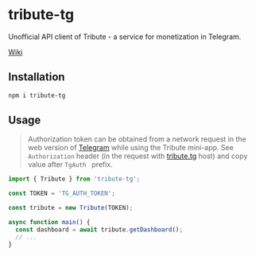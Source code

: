 # tribute-tg

Unofficial API client of Tribute - a service for monetization in Telegram.

[Wiki](https://wiki.tribute.tg/)

## Installation

```bash
npm i tribute-tg
```

## Usage

> Authorization token can be obtained from a network request in the web version of [Telegram](https://web.telegram.org/k/) while using the Tribute mini-app. See `Authorization` header (in the request with [tribute.tg](https://tribute.tg/) host) and copy value after `TgAuth ` prefix.

```js
import { Tribute } from 'tribute-tg';

const TOKEN = 'TG_AUTH_TOKEN';

const tribute = new Tribute(TOKEN);

async function main() {
  const dashboard = await tribute.getDashboard();
  // ...
}
```
